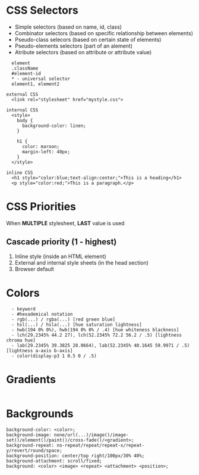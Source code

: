# CSS Selectors
- Simple selectors (based on name, id, class)
- Combinator selectors (based on specific relationship between elements)
- Pseudo-class selecors (based on certain state of elements)
- Pseudo-elements selectors (part of an alement)
- Atribute selectors (based on attribute or attribute value)

```
  element
  .className
  #element-id
  * - universal selector
  element1, element2
```

```
external CSS
  <link rel="stylesheet" href="mystyle.css">

internal CSS
  <style>
    body {
      background-color: linen;
    }

    h1 {
      color: maroon;
      margin-left: 40px;
    }
  </style>

inline CSS
  <h1 style="color:blue;text-align:center;">This is a heading</h1>
  <p style="color:red;">This is a paragraph.</p>
```

# CSS Priorities

When **MULTIPLE** stylesheet,
**LAST** value is used

## Cascade priority (1 - highest)

1. Inline style (inside an HTML element)
2. External and internal style sheets (in the head section)
3. Browser default

# Colors
```
  - keyword
  - #hexademical notation
  - rgb(...) / rgba(...) [red green blue]
  - hsl(...) / hsla(...) [hue saturation lightness]
  - hwb(194 0% 0%), hwb(194 0% 0% / .4) [hue whiteness blackness]
  - lch(29.2345% 44.2 27), lch(52.2345% 72.2 56.2 / .5) [lightness chroma hue]
  - lab(29.2345% 39.3825 20.0664), lab(52.2345% 40.1645 59.9971 / .5) [lightness a-axis b-axis]
  - color(display-p3 1 0.5 0 / .5)
```

# Gradients
```
```

# Backgrounds

```
background-color: <color>;
background-image: none/url(...)/image()/image-set()/element()/paint()/cross-fade()/<gradient>;
background-repeat: no-repeat/repeat/repeat-x/repeat-y/revert/round/space;
background-position: center/top right/100px/30% 40%;
background-attachment: scroll/fixed;
background: <color> <image> <repeat> <attachment> <position>;
```
